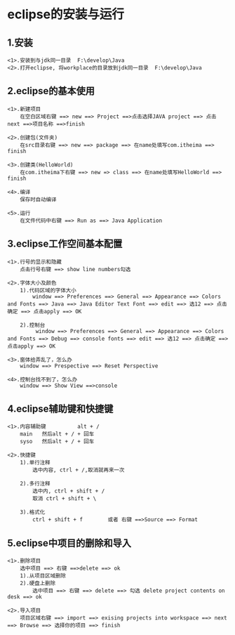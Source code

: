 # eclipse的安装与运行

## 1.安装
    <1>.安装到与jdk同一目录  F:\develop\Java
    <2>.打开eclipse, 将workplace的目录放到jdk同一目录  F:\develop\Java

## 2.eclipse的基本使用
    <1>.新建项目
        在空白区域右键 ==> new ==> Project ==>点击选择JAVA project ==> 点击next ==>项目名称 ==>finish

    <2>.创建包(文件夹)
        在src目录右键 ==> new ==> package ==> 在name处填写com.itheima ==> finish

    <3>.创建类(HelloWorld)
        在com.itheima下右键 ==> new => class ==> 在name处填写HelloWorld ==> finish

    <4>.编译
        保存时自动编译

    <5>.运行
        在文件代码中右键 ==> Run as ==> Java Application

## 3.eclipse工作空间基本配置
    <1>.行号的显示和隐藏
        点击行号右键 ==> show line numbers勾选

    <2>.字体大小及颜色
        1).代码区域的字体大小
            window ==> Preferences ==> General ==> Appearance ==> Colors and Fonts ==> Java ==> Java Editor Text Font ==> edit ==> 选12 ==> 点击确定 ==> 点击apply ==> OK

        2).控制台
             window ==> Preferences ==> General ==> Appearance ==> Colors and Fonts ==> Debug ==> console fonts ==> edit ==> 选12 ==> 点击确定 ==> 点击apply ==> OK

    <3>.窗体给弄乱了，怎么办
        window ==> Prespective ==> Reset Perspective
            
    <4>.控制台找不到了，怎么办
        window ==> Show View ==>console

## 4.eclipse辅助键和快捷键
    <1>.内容辅助键          alt + /
        main   然后alt + / + 回车
        syso   然后alt + / + 回车

    <2>.快捷键
        1).单行注释
            选中内容, ctrl + /,取消就再来一次

        2).多行注释
            选中内, ctrl + shift + /
            取消 ctrl + shift + \
        
        3).格式化
            ctrl + shift + f        或者 右键 ==>Source ==> Format

## 5.eclipse中项目的删除和导入
    <1>.删除项目
        选中项目 ==> 右键 ==>delete ==> ok
        1).从项目区域删除
        2).硬盘上删除
            选中项目 ==> 右键 ==> delete ==> 勾选 delete project contents on desk ==> ok
        
    <2>.导入项目
        项目区域右键 ==> import ==> exising projects into workspace ==> next ==> Browse ==> 选择你的项目 ==> finish
        
        
